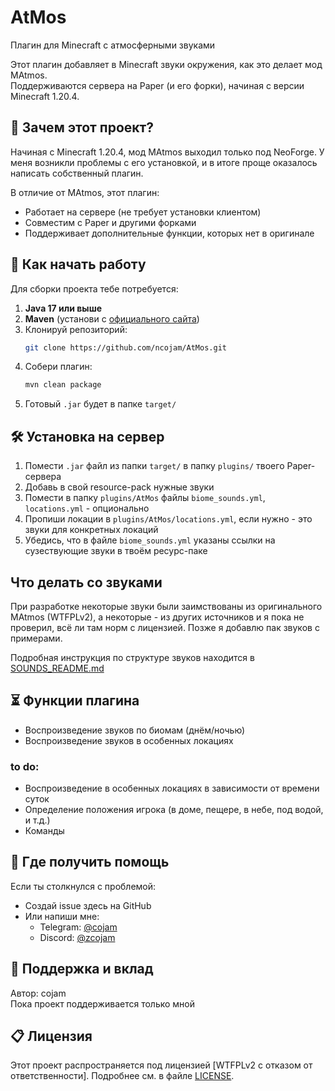 # AtMos

Плагин для Minecraft с атмосферными звуками

Этот плагин добавляет в Minecraft звуки окружения, как это делает мод MAtmos.  
Поддерживаются сервера на Paper (и его форки), начиная с версии Minecraft 1.20.4.

## 🌸 Зачем этот проект?

Начиная с Minecraft 1.20.4, мод MAtmos выходил только под NeoForge. У меня возникли проблемы с его установкой, и в итоге проще оказалось написать собственный плагин.

В отличие от MAtmos, этот плагин:
- Работает на сервере (не требует установки клиентом)
- Совместим с Paper и другими форками
- Поддерживает дополнительные функции, которых нет в оригинале

## 🚀 Как начать работу

Для сборки проекта тебе потребуется:

1. **Java 17 или выше**
2. **Maven** (установи с [официального сайта](https://maven.apache.org/))
3. Клонируй репозиторий:
    ```bash
    git clone https://github.com/ncojam/AtMos.git
    ```
4. Собери плагин:
    ```bash
    mvn clean package
    ```
5. Готовый `.jar` будет в папке `target/`

## 🛠 Установка на сервер

1. Помести `.jar` файл из папки `target/` в папку `plugins/` твоего Paper-сервера
2. Добавь в свой resource-pack нужные звуки
3. Помести в папку `plugins/AtMos` файлы `biome_sounds.yml`, `locations.yml` - опционально
4. Пропиши локации в `plugins/AtMos/locations.yml`, если нужно - это звуки для конкретных локаций
5. Убедись, что в файле `biome_sounds.yml` указаны ссылки на сузествующие звуки в твоём ресурс-паке

## Что делать со звуками

При разработке некоторые звуки были заимствованы из оригинального MAtmos (WTFPLv2), а некоторые - из других источников и я пока не проверил, всё ли там норм с лицензией. Позже я добавлю пак звуков с примерами.

Подробная инструкция по структуре звуков находится в [SOUNDS_README.md](SOUNDS_README.md)

## ⏳ Функции плагина

- Воспроизведение звуков по биомам (днём/ночью)
- Воспроизведение звуков в особенных локациях
### to do:
- Воспроизведение в особенных локациях в зависимости от времени суток
- Определение положения игрока (в доме, пещере, в небе, под водой, и т.д.)
- Команды

## 🔮 Где получить помощь

Если ты столкнулся с проблемой:
- Создай issue здесь на GitHub
- Или напиши мне:
    - Telegram: [@cojam](https://t.me/cojam)
    - Discord: [@zcojam](cojam#6302)

## 👤 Поддержка и вклад

Автор: cojam  
Пока проект поддерживается только мной

## 📋 Лицензия

Этот проект распространяется под лицензией [WTFPLv2 с отказом от ответственности]. Подробнее см. в файле [LICENSE](./LICENSE).
